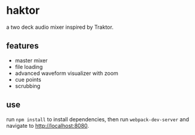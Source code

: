# haktor

a two deck audio mixer inspired by Traktor.

## features

- master mixer
- file loading
- advanced waveform visualizer with zoom
- cue points
- scrubbing

## use

run `npm install` to install dependencies, then run `webpack-dev-server` and
navigate to [http://localhost:8080](http://localhost:8080).

